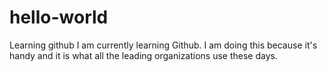 # hello-world
Learning github
I am currently learning Github.
I am doing this because it's handy and
it is what all the leading organizations use these days.
